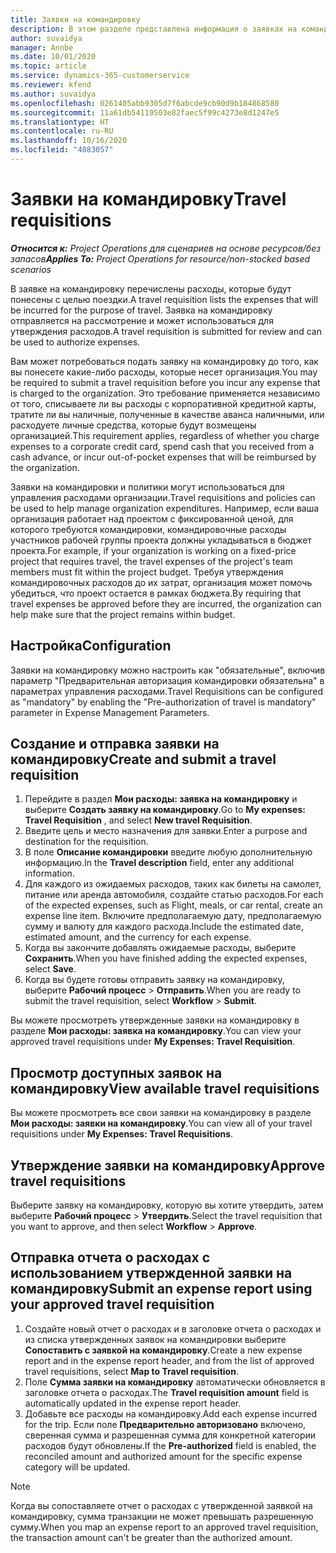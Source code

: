 ```yaml
---
title: Заявки на командировку
description: В этом разделе представлена информация о заявках на командировку.
author: suvaidya
manager: Annbe
ms.date: 10/01/2020
ms.topic: article
ms.service: dynamics-365-customerservice
ms.reviewer: kfend
ms.author: suvaidya
ms.openlocfilehash: 0261405abb9305d7f6abcde9cb90d9b184868580
ms.sourcegitcommit: 11a61db54119503e82faec5f99c4273e8d1247e5
ms.translationtype: HT
ms.contentlocale: ru-RU
ms.lasthandoff: 10/16/2020
ms.locfileid: "4083057"
---
```

# <a name="travel-requisitions"></a><span data-ttu-id="b9c54-103">Заявки на командировку</span><span class="sxs-lookup"><span data-stu-id="b9c54-103">Travel requisitions</span></span>

<span data-ttu-id="b9c54-104">_**Относится к:** Project Operations для сценариев на основе ресурсов/без запасов_</span><span class="sxs-lookup"><span data-stu-id="b9c54-104">_**Applies To:** Project Operations for resource/non-stocked based scenarios_</span></span>

<span data-ttu-id="b9c54-105">В заявке на командировку перечислены расходы, которые будут понесены с целью поездки.</span><span class="sxs-lookup"><span data-stu-id="b9c54-105">A travel requisition lists the expenses that will be incurred for the purpose of travel.</span></span> <span data-ttu-id="b9c54-106">Заявка на командировку отправляется на рассмотрение и может использоваться для утверждения расходов.</span><span class="sxs-lookup"><span data-stu-id="b9c54-106">A travel requisition is submitted for review and can be used to authorize expenses.</span></span>

<span data-ttu-id="b9c54-107">Вам может потребоваться подать заявку на командировку до того, как вы понесете какие-либо расходы, которые несет организация.</span><span class="sxs-lookup"><span data-stu-id="b9c54-107">You may be required to submit a travel requisition before you incur any expense that is charged to the organization.</span></span> <span data-ttu-id="b9c54-108">Это требование применяется независимо от того, списываете ли вы расходы с корпоративной кредитной карты, тратите ли вы наличные, полученные в качестве аванса наличными, или расходуете личные средства, которые будут возмещены организацией.</span><span class="sxs-lookup"><span data-stu-id="b9c54-108">This requirement applies, regardless of whether you charge expenses to a corporate credit card, spend cash that you received from a cash advance, or incur out-of-pocket expenses that will be reimbursed by the organization.</span></span>

<span data-ttu-id="b9c54-109">Заявки на командировки и политики могут использоваться для управления расходами организации.</span><span class="sxs-lookup"><span data-stu-id="b9c54-109">Travel requisitions and policies can be used to help manage organization expenditures.</span></span> <span data-ttu-id="b9c54-110">Например, если ваша организация работает над проектом с фиксированной ценой, для которого требуются командировки, командировочные расходы участников рабочей группы проекта должны укладываться в бюджет проекта.</span><span class="sxs-lookup"><span data-stu-id="b9c54-110">For example, if your organization is working on a fixed-price project that requires travel, the travel expenses of the project's team members must fit within the project budget.</span></span> <span data-ttu-id="b9c54-111">Требуя утверждения командировочных расходов до их затрат, организация может помочь убедиться, что проект остается в рамках бюджета.</span><span class="sxs-lookup"><span data-stu-id="b9c54-111">By requiring that travel expenses be approved before they are incurred, the organization can help make sure that the project remains within budget.</span></span>

## <a name="configuration"></a><span data-ttu-id="b9c54-112">Настройка</span><span class="sxs-lookup"><span data-stu-id="b9c54-112">Configuration</span></span> 

<span data-ttu-id="b9c54-113">Заявки на командировку можно настроить как "обязательные", включив параметр "Предварительная авторизация командировки обязательна" в параметрах управления расходами.</span><span class="sxs-lookup"><span data-stu-id="b9c54-113">Travel Requisitions can be configured as "mandatory" by enabling the "Pre-authorization of travel is mandatory" parameter in Expense Management Parameters.</span></span> 

## <a name="create-and-submit-a-travel-requisition"></a><span data-ttu-id="b9c54-114">Создание и отправка заявки на командировку</span><span class="sxs-lookup"><span data-stu-id="b9c54-114">Create and submit a travel requisition</span></span>

1. <span data-ttu-id="b9c54-115">Перейдите в раздел **Мои расходы: заявка на командировку** и выберите **Создать заявку на командировку**.</span><span class="sxs-lookup"><span data-stu-id="b9c54-115">Go to **My expenses: Travel Requisition** , and select **New travel Requisition**.</span></span>
2. <span data-ttu-id="b9c54-116">Введите цель и место назначения для заявки.</span><span class="sxs-lookup"><span data-stu-id="b9c54-116">Enter a purpose and destination for the requisition.</span></span>
3. <span data-ttu-id="b9c54-117">В поле **Описание командировки** введите любую дополнительную информацию.</span><span class="sxs-lookup"><span data-stu-id="b9c54-117">In the  **Travel description** field, enter any additional information.</span></span> 
4. <span data-ttu-id="b9c54-118">Для каждого из ожидаемых расходов, таких как билеты на самолет, питание или аренда автомобиля, создайте статью расходов.</span><span class="sxs-lookup"><span data-stu-id="b9c54-118">For each of the expected expenses, such as Flight, meals, or car rental, create an expense line item.</span></span> <span data-ttu-id="b9c54-119">Включите предполагаемую дату, предполагаемую сумму и валюту для каждого расхода.</span><span class="sxs-lookup"><span data-stu-id="b9c54-119">Include the estimated date, estimated amount, and the currency for each expense.</span></span> 
5. <span data-ttu-id="b9c54-120">Когда вы закончите добавлять ожидаемые расходы, выберите **Сохранить**.</span><span class="sxs-lookup"><span data-stu-id="b9c54-120">When you have finished adding the expected expenses, select **Save**.</span></span>
6. <span data-ttu-id="b9c54-121">Когда вы будете готовы отправить заявку на командировку, выберите **Рабочий процесс** > **Отправить**.</span><span class="sxs-lookup"><span data-stu-id="b9c54-121">When you are ready to submit the travel requisition, select **Workflow** > **Submit**.</span></span>

<span data-ttu-id="b9c54-122">Вы можете просмотреть утвержденные заявки на командировку в разделе **Мои расходы: заявка на командировку**.</span><span class="sxs-lookup"><span data-stu-id="b9c54-122">You can view your approved travel requisitions under **My Expenses: Travel Requisition**.</span></span> 

## <a name="view-available-travel-requisitions"></a><span data-ttu-id="b9c54-123">Просмотр доступных заявок на командировку</span><span class="sxs-lookup"><span data-stu-id="b9c54-123">View available travel requisitions</span></span>

<span data-ttu-id="b9c54-124">Вы можете просмотреть все свои заявки на командировку в разделе **Мои расходы: заявки на командировку**.</span><span class="sxs-lookup"><span data-stu-id="b9c54-124">You can view all of your travel requisitions under **My Expenses: Travel Requisitions**.</span></span>

## <a name="approve-travel-requisitions"></a><span data-ttu-id="b9c54-125">Утверждение заявки на командировку</span><span class="sxs-lookup"><span data-stu-id="b9c54-125">Approve travel requisitions</span></span>

<span data-ttu-id="b9c54-126">Выберите заявку на командировку, которую вы хотите утвердить, затем выберите **Рабочий процесс** > **Утвердить**.</span><span class="sxs-lookup"><span data-stu-id="b9c54-126">Select the travel requisition that you want to approve, and then select **Workflow** > **Approve**.</span></span>  

## <a name="submit-an-expense-report-using-your-approved-travel-requisition"></a><span data-ttu-id="b9c54-127">Отправка отчета о расходах с использованием утвержденной заявки на командировку</span><span class="sxs-lookup"><span data-stu-id="b9c54-127">Submit an expense report using your approved travel requisition</span></span>

1. <span data-ttu-id="b9c54-128">Создайте новый отчет о расходах и в заголовке отчета о расходах и из списка утвержденных заявок на командировки выберите **Сопоставить с заявкой на командировку**.</span><span class="sxs-lookup"><span data-stu-id="b9c54-128">Create a new expense report and in the expense report header, and from the list of approved travel requisitions, select **Map to Travel requisition**.</span></span>
2. <span data-ttu-id="b9c54-129">Поле **Сумма заявки на командировку** автоматически обновляется в заголовке отчета о расходах.</span><span class="sxs-lookup"><span data-stu-id="b9c54-129">The **Travel requisition amount** field is automatically updated in the expense report header.</span></span>
3. <span data-ttu-id="b9c54-130">Добавьте все расходы на командировку.</span><span class="sxs-lookup"><span data-stu-id="b9c54-130">Add each expense incurred for the trip.</span></span> <span data-ttu-id="b9c54-131">Если поле **Предварительно авторизовано** включено, сверенная сумма и разрешенная сумма для конкретной категории расходов будут обновлены.</span><span class="sxs-lookup"><span data-stu-id="b9c54-131">If the **Pre-authorized** field is enabled, the reconciled amount and authorized amount for the specific expense category will be updated.</span></span>

> [!NOTE]
> <span data-ttu-id="b9c54-132">Когда вы сопоставляете отчет о расходах с утвержденной заявкой на командировку, сумма транзакции не может превышать разрешенную сумму.</span><span class="sxs-lookup"><span data-stu-id="b9c54-132">When you map an expense report to an approved travel requisition, the transaction amount can't be greater than the authorized amount.</span></span> 
